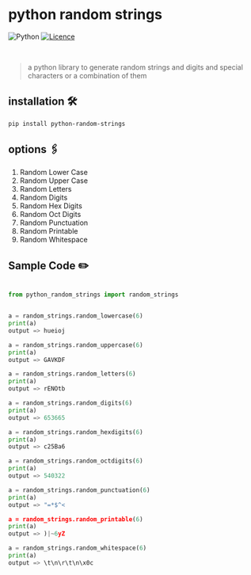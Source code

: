 # python random strings
![Python](https://img.shields.io/badge/python-3670A0?style=for-the-badge&logo=python&logoColor=ffdd54) [![Licence](https://img.shields.io/github/license/TorhamDev/python_random_strings?style=for-the-badge)](./LICENSE)

<br>

> a python library to generate random strings and digits and special characters or a combination of them


## installation 🛠

```bash
pip install python-random-strings
```

## options 🖇
1. Random Lower Case
2. Random Upper Case
3. Random Letters
4. Random Digits
5. Random Hex Digits
6. Random Oct Digits
7. Random Punctuation
8. Random Printable
9. Random Whitespace


## Sample Code ✏️
```python

from python_random_strings import random_strings


a = random_strings.random_lowercase(6)
print(a)
output => hueioj

a = random_strings.random_uppercase(6)
print(a)
output => GAVKDF

a = random_strings.random_letters(6)
print(a)
output => rENOtb

a = random_strings.random_digits(6)
print(a)
output => 653665

a = random_strings.random_hexdigits(6)
print(a)
output => c25Ba6

a = random_strings.random_octdigits(6)
print(a)
output => 540322

a = random_strings.random_punctuation(6)
print(a)
output => "=*$^<

a = random_strings.random_printable(6)
print(a)
output => )|~6yZ

a = random_strings.random_whitespace(6)
print(a)
output => \t\n\r\t\n\x0c
```
